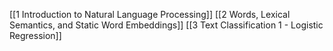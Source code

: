[[1 Introduction to Natural Language Processing]]
[[2 Words, Lexical Semantics, and Static Word Embeddings]]
[[3 Text Classification 1 - Logistic Regression]]